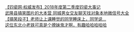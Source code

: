   
[【钧瓷网·权威发布】2018年度第二季度钧瓷大事记](http://www.dianyue.me/archives/127/k03kvmqll1z4ghzy/)  
[武隆县搞笑图片的大本营   同城男女交友聊天找对象本地微信号大全](http://www.dianyue.me/archives/769/h4dmc5k9kzp4qvl4/)  
[​【搞笑段子】老师让上课睡觉的同学睡床上，同学说...](http://www.dianyue.me/archives/368/wtkfq4plqekfxvcb/)  
[这位东北小老铁可真是个撩妹鬼才啊，有趣哈哈哈哈哈](http://www.dianyue.me/archives/853/zyz0witdgyul4djt/)
